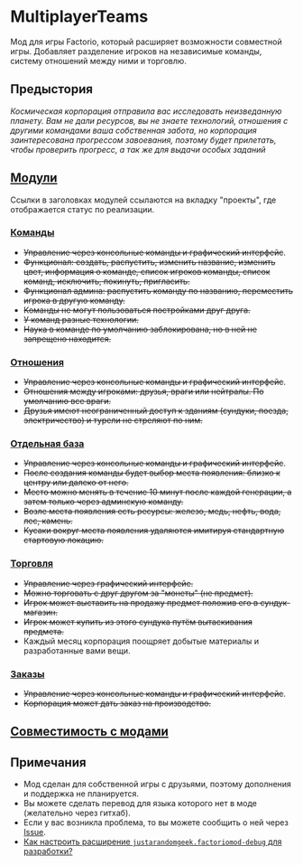 # MultiplayerTeams

Мод для игры Factorio, который расширяет возможности совместной игры.
Добавляет разделение игроков на независимые команды, систему отношений между ними и торговлю.

## Предыстория

*Космическая корпорация отправила вас исследовать неизведанную планету. Вам не дали ресурсов, вы не знаете технологий, отношения с другими командами ваша собственная забота, но корпорация заинтересована прогрессом завоевания, поэтому будет прилетать, чтобы проверить прогресс, а так же для выдачи особых заданий*

## [Модули](https://github.com/nyafnir/multiplayer-teams/projects?type=classic)

Ссылки в заголовках модулей ссылаются на вкладку "проекты", где отображается статус по реализации.

### [Команды](https://github.com/nyafnir/multiplayer-teams/projects/1)

- ~~Управление через консольные команды и графический интерфейс~~.
- ~~Функционал: создать, распустить, изменить название, изменить цвет, информация о команде, список игроков команды, список команд, исключить, покинуть, пригласить.~~
- ~~Функционал админа: распустить команду по названию, переместить игрока в другую команду.~~
- ~~Команды не могут пользоваться постройками друг друга.~~
- ~~У команд разные технологии.~~
- ~~Наука в команде по умолчанию заблокирована, но в ней не запрещено находится.~~

### [Отношения](https://github.com/nyafnir/multiplayer-teams/projects/5)

- ~~Управление через консольные команды и графический интерфейс~~.
- ~~Отношения между игроками: друзья, враги или нейтралы. По умолчанию все враги.~~
- ~~Друзья имеют неограниченный доступ к зданиям (сундуки, поезда, электричество) и турели не стреляют по ним.~~

### [Отдельная база](https://github.com/nyafnir/multiplayer-teams/projects/6)

- ~~Управление через консольные команды и графический интерфейс~~.
- ~~После создания команды будет выбор места появления: близко к центру или далеко от него.~~
- ~~Место можно менять в течение 10 минут после каждой генерации, а затем только через админскую команду.~~
- ~~Возле места появления есть ресурсы: железо, медь, нефть, вода, лес, камень.~~
- ~~Кусаки вокруг места появления удаляются имитируя стандартную стартовую локацию.~~

### [Торговля](https://github.com/nyafnir/multiplayer-teams/projects/8)

- ~~Управление через графический интерфейс.~~
- ~~Можно торговать с друг другом за "монеты" (не предмет).~~
- ~~Игрок может выставить на продажу предмет положив его в сундук-магазин.~~
- ~~Игрок может купить из этого сундука путём вытаскивания предмета.~~
- Каждый месяц корпорация поощряет добытые материалы и разработанные вами вещи.

### [Заказы](https://github.com/nyafnir/multiplayer-teams/projects/7)

- ~~Управление через консольные команды и графический интерфейс~~.
- ~~Корпорация может дать заказ на производство.~~

## [Совместимость с модами](./COMPATIBLE.md)

## Примечания

- Мод сделан для собственной игры с друзьями, поэтому дополнения и поддержка не планируется.
- Вы можете сделать перевод для языка которого нет в моде (желательно через гитхаб).
- Если у вас возникла проблема, то вы можете сообщить о ней через [Issue](https://github.com/nyafnir/multiplayer-teams/issues).
- [Как настроить расширение `justarandomgeek.factoriomod-debug` для разработки?](https://www.youtube.com/watch?v=oNfMNFxy2X4)
